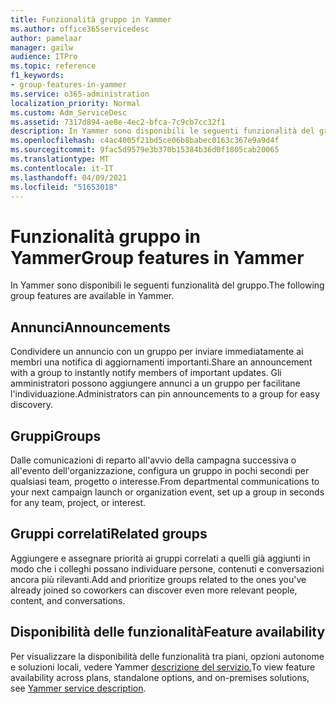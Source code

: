 ```yaml
---
title: Funzionalità gruppo in Yammer
ms.author: office365servicedesc
author: pamelaar
manager: gailw
audience: ITPro
ms.topic: reference
f1_keywords:
- group-features-in-yammer
ms.service: o365-administration
localization_priority: Normal
ms.custom: Adm_ServiceDesc
ms.assetid: 7317d894-ae8e-4ec2-bfca-7c9cb7cc32f1
description: In Yammer sono disponibili le seguenti funzionalità del gruppo.
ms.openlocfilehash: c4ac4005f21bd5ce06b8babec0163c367e9a9d4f
ms.sourcegitcommit: 9fac5d9579e3b370b15384b36d0f1805cab20065
ms.translationtype: MT
ms.contentlocale: it-IT
ms.lasthandoff: 04/09/2021
ms.locfileid: "51653018"
---
```

# <a name="group-features-in-yammer"></a><span data-ttu-id="4ab15-103">Funzionalità gruppo in Yammer</span><span class="sxs-lookup"><span data-stu-id="4ab15-103">Group features in Yammer</span></span>

<span data-ttu-id="4ab15-104">In Yammer sono disponibili le seguenti funzionalità del gruppo.</span><span class="sxs-lookup"><span data-stu-id="4ab15-104">The following group features are available in Yammer.</span></span>
  
## <a name="announcements"></a><span data-ttu-id="4ab15-105">Annunci</span><span class="sxs-lookup"><span data-stu-id="4ab15-105">Announcements</span></span>

<span data-ttu-id="4ab15-106">Condividere un annuncio con un gruppo per inviare immediatamente ai membri una notifica di aggiornamenti importanti.</span><span class="sxs-lookup"><span data-stu-id="4ab15-106">Share an announcement with a group to instantly notify members of important updates.</span></span> <span data-ttu-id="4ab15-107">Gli amministratori possono aggiungere annunci a un gruppo per facilitane l'individuazione.</span><span class="sxs-lookup"><span data-stu-id="4ab15-107">Administrators can pin announcements to a group for easy discovery.</span></span>
  
## <a name="groups"></a><span data-ttu-id="4ab15-108">Gruppi</span><span class="sxs-lookup"><span data-stu-id="4ab15-108">Groups</span></span>

<span data-ttu-id="4ab15-109">Dalle comunicazioni di reparto all'avvio della campagna successiva o all'evento dell'organizzazione, configura un gruppo in pochi secondi per qualsiasi team, progetto o interesse.</span><span class="sxs-lookup"><span data-stu-id="4ab15-109">From departmental communications to your next campaign launch or organization event, set up a group in seconds for any team, project, or interest.</span></span>
  
## <a name="related-groups"></a><span data-ttu-id="4ab15-110">Gruppi correlati</span><span class="sxs-lookup"><span data-stu-id="4ab15-110">Related groups</span></span>

<span data-ttu-id="4ab15-111">Aggiungere e assegnare priorità ai gruppi correlati a quelli già aggiunti in modo che i colleghi possano individuare persone, contenuti e conversazioni ancora più rilevanti.</span><span class="sxs-lookup"><span data-stu-id="4ab15-111">Add and prioritize groups related to the ones you've already joined so coworkers can discover even more relevant people, content, and conversations.</span></span>
  
## <a name="feature-availability"></a><span data-ttu-id="4ab15-112">Disponibilità delle funzionalità</span><span class="sxs-lookup"><span data-stu-id="4ab15-112">Feature availability</span></span>

<span data-ttu-id="4ab15-113">Per visualizzare la disponibilità delle funzionalità tra piani, opzioni autonome e soluzioni locali, vedere Yammer [descrizione del servizio.](yammer-service-description.md)</span><span class="sxs-lookup"><span data-stu-id="4ab15-113">To view feature availability across plans, standalone options, and on-premises solutions, see [Yammer service description](yammer-service-description.md).</span></span>
  